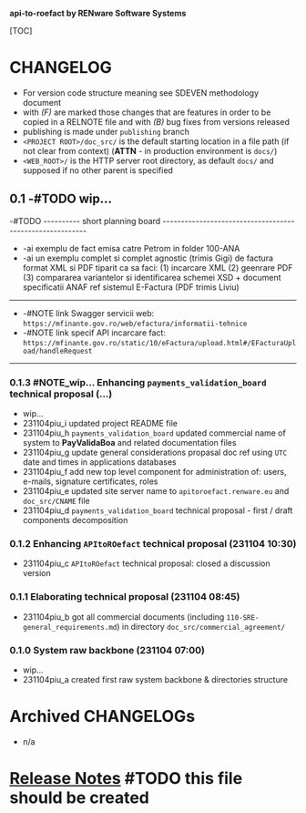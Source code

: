 **api-to-roefact by RENware Software Systems**

[TOC]


# CHANGELOG

- For version code structure meaning see SDEVEN methodology document
- with _(F)_ are marked those changes that are features in order to be copied in a RELNOTE file and with _(B)_ bug fixes from versions released
- publishing is made under `publishing` branch
- `<PROJECT ROOT>/doc_src/` is the default starting location in a file path (if not clear from context) (**ATTN** - in production environment is `docs/`)
- `<WEB_ROOT>/` is the HTTP server root directory, as default `docs/` and supposed if no other parent is specified



## 0.1 -#TODO wip...


-#TODO ---------- short planning board ---------------------------------------------------------
* -ai exemplu de fact emisa catre Petrom in folder 100-ANA
* -ai un exemplu complet si complet agnostic (trimis Gigi) de factura format XML si PDF tiparit ca sa faci: (1) incarcare XML (2) geenrare PDF (3) compararea variantelor si identificarea schemei XSD + document specificatii ANAF ref sistemul E-Factura (PDF trimis Liviu)
-------------------------------------------------------------------------------------------------
* -#NOTE link Swagger servicii web: `https://mfinante.gov.ro/web/efactura/informatii-tehnice`
* -#NOTE link specif API incarcare fact: `https://mfinante.gov.ro/static/10/eFactura/upload.html#/EFacturaUpload/handleRequest`
-------------------------------------------------------------------------------------------------







### 0.1.3 #NOTE_wip... Enhancing `payments_validation_board` technical proposal (...)

* wip...
* 231104piu_i updated project README file
* 231104piu_h `payments_validation_board` updated commercial name of system to **PayValidaBoa** and related documentation files
* 231104piu_g update general considerations propasal doc ref using `UTC` date and times in applications databases 
* 231104piu_f add new top level component for administration of: users, e-mails, signature certificates, roles
* 231104piu_e updated site server name to `apitoroefact.renware.eu` and `doc_src/CNAME` file
* 231104piu_d `payments_validation_board` technical proposal - first / draft components decomposition




### 0.1.2 Enhancing `APItoROefact` technical proposal (231104 10:30)

* 231104piu_c `APItoROefact` technical proposal: closed a discussion version



### 0.1.1 Elaborating technical proposal (231104 08:45)

* 231104piu_b got all commercial documents (including `110-SRE-general_requirements.md`) in directory `doc_src/commercial_agreement/`



### 0.1.0 System raw backbone (231104 07:00)

* wip...
* 231104piu_a created first raw system backbone & directories structure












# Archived CHANGELOGs

* n/a


# [Release Notes](RELNOTE.md) #TODO this file should be created


